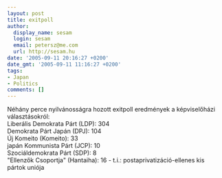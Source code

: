 ```yaml
---
layout: post
title: exitpoll
author:
  display_name: sesam
  login: sesam
  email: petersz@me.com
  url: http://sesam.hu
date: '2005-09-11 20:16:27 +0200'
date_gmt: '2005-09-11 11:16:27 +0200'
tags:
- Japan
- Politics
comments: []
---
```


Néhány perce nyilvánosságra hozott exitpoll eredmények a képviselőházi választásokról:  
Liberális Demokrata Párt (LDP): 304  
Demokrata Párt Japán (DPJ): 104  
Új Komeito (Komeito): 33  
japán Kommunista Párt (JCP): 10  
Szociáldemokrata Párt (SDP): 8  
"Ellenzők Csoportja" (Hantaiha): 16 - t.i.: postaprivatizáció-ellenes kis pártok uniója
